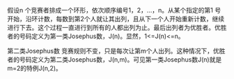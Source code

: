 假设n 个竞赛者排成一个环形，依次顺序编号1，2，…，n。从某个指定的第1 号开始，沿环计数，每数到第2个人就让其出列，且从下一个人开始重新计数，继续进行下去。这个过程一直进行到所有的人都出列为止。最后出列者为优胜者。优胜者的号码定义为第一类Josephus数，J(n)。显然，1<=J(n)<=n。

第二类Josephus数
竞赛规则不变，只是每次让第m个人出列。这种情况下，优胜者的号码定义为第二类Josephus数，J(n,m)。可见第一类Josephus数J(n)就是m=2的特例J(n,2)。